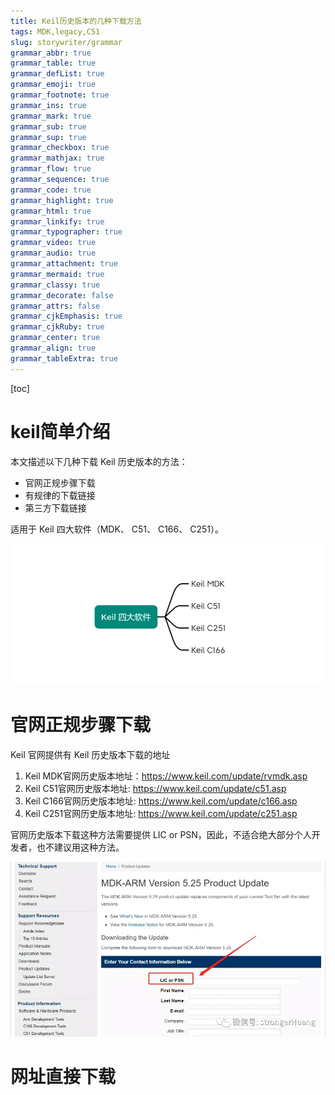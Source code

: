 ```yaml
---
title: Keil历史版本的几种下载方法
tags: MDK,legacy,C51
slug: storywriter/grammar
grammar_abbr: true
grammar_table: true
grammar_defList: true
grammar_emoji: true
grammar_footnote: true
grammar_ins: true
grammar_mark: true
grammar_sub: true
grammar_sup: true
grammar_checkbox: true
grammar_mathjax: true
grammar_flow: true
grammar_sequence: true
grammar_code: true
grammar_highlight: true
grammar_html: true
grammar_linkify: true
grammar_typographer: true
grammar_video: true
grammar_audio: true
grammar_attachment: true
grammar_mermaid: true
grammar_classy: true
grammar_decorate: false
grammar_attrs: false
grammar_cjkEmphasis: true
grammar_cjkRuby: true
grammar_center: true
grammar_align: true
grammar_tableExtra: true
---
```

[toc]
# keil简单介绍
本文描述以下几种下载 Keil 历史版本的方法：
- 官网正规步骤下载
- 有规律的下载链接
- 第三方下载链接

适用于 Keil 四大软件（MDK、 C51、 C166、 C251）。

![keil常用软件](./images/1667230919736.png)

# 官网正规步骤下载
Keil 官网提供有 Keil 历史版本下载的地址
1. Keil MDK官网历史版本地址：https://www.keil.com/update/rvmdk.asp
2. Keil C51官网历史版本地址: https://www.keil.com/update/c51.asp
3. Keil C166官网历史版本地址: https://www.keil.com/update/c166.asp
4. Keil C251官网历史版本地址: https://www.keil.com/update/c251.asp
 
官网历史版本下载这种方法需要提供 LIC or PSN，因此，不适合绝大部分个人开发者，也不建议用这种方法。

![enter description here](./images/1667231088514.png)
# 网址直接下载